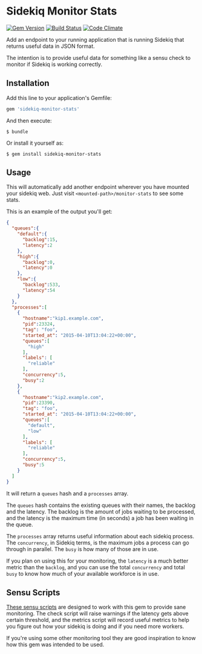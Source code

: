 # Sidekiq Monitor Stats

[![Gem Version](https://badge.fury.io/rb/sidekiq-monitor-stats.svg)](http://badge.fury.io/rb/sidekiq-monitor-stats)
[![Build Status](https://travis-ci.org/harvesthq/sidekiq-monitor-stats.svg)](https://travis-ci.org/harvesthq/sidekiq-monitor-stats)
[![Code Climate](https://codeclimate.com/github/harvesthq/sidekiq-monitor-stats/badges/gpa.svg)](https://codeclimate.com/github/harvesthq/sidekiq-monitor-stats)

Add an endpoint to your running application that is running Sidekiq that
returns useful data in JSON format.

The intention is to provide useful data for something like a sensu check
to monitor if Sidekiq is working correctly.

## Installation

Add this line to your application's Gemfile:

```ruby
gem 'sidekiq-monitor-stats'
```

And then execute:

    $ bundle

Or install it yourself as:

    $ gem install sidekiq-monitor-stats

## Usage

This will automatically add another endpoint wherever you have mounted
your sidekiq web. Just visit `<mounted-path>/monitor-stats` to see some stats.

This is an example of the output you'll get:

```json
{
  "queues":{
    "default":{
      "backlog":15,
      "latency":2
    },
    "high":{
      "backlog":0,
      "latency":0
    },
    "low":{
      "backlog":533,
      "latency":54
    }
  },
  "processes":[
    {
      "hostname":"kip1.example.com",
      "pid":23324,
      "tag": "foo",
      "started_at": "2015-04-10T13:04:22+00:00",
      "queues":[
        "high"
      ],
      "labels": [
        "reliable"
      ],
      "concurrency":5,
      "busy":2
    },
    {
      "hostname":"kip2.example.com",
      "pid":23390,
      "tag": "foo",
      "started_at": "2015-04-10T13:04:22+00:00",
      "queues":[
        "default",
        "low"
      ],
      "labels": [
        "reliable"
      ],
      "concurrency":5,
      "busy":5
    }
  ]
}
```

It will return a `queues` hash and a `processes` array.

The `queues` hash contains the existing queues with their names, the backlog
and the latency. The backlog is the amount of jobs waiting to be processed,
and the latency is the maximum time (in seconds) a job has been waiting in
the queue.

The `processes` array returns useful information about each sidekiq process.
The `concurrency`, in Sidekiq terms, is the maximum jobs a process can go
through in parallel. The `busy` is how many of those are in use.

If you plan on using this for your monitoring, the `latency` is a much
better metric than the `backlog`, and you can use the total `concurrency` and
total `busy` to know how much of your available workforce is in use.

## Sensu Scripts

[These sensu scripts](https://github.com/sensu/sensu-community-plugins/tree/master/plugins/sidekiq) are designed to work with this gem to provide sane monitoring. The check script will raise warnings if the latency gets above certain threshold, and the metrics script will record useful metrics to help you figure out how your sidekiq is doing and if you need more workers.

If you're using some other monitoring tool they are good inspiration to know how this gem was intended to be used.
